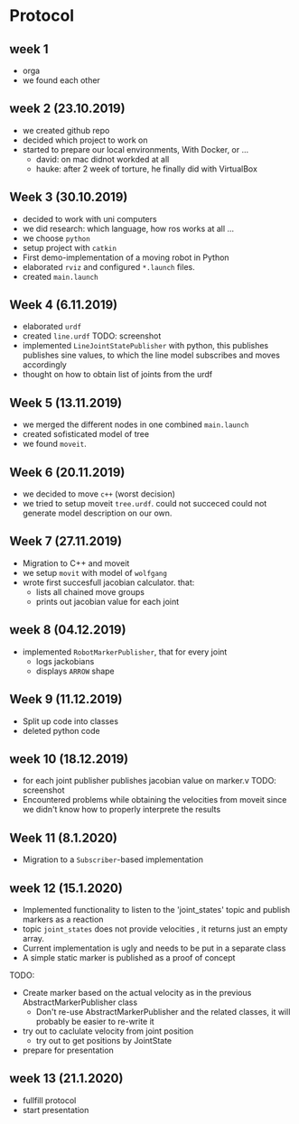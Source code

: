 # Protocol

## week 1

- orga
- we found each other

## week 2 (23.10.2019)

- we created github repo
- decided which project to work on
- started to prepare our local environments, With Docker, or ...
  - david: on mac didnot workded at all
  - hauke: after 2 week of torture, he finally did with VirtualBox

## Week 3 (30.10.2019)

- decided to work with uni computers
- we did research: which language, how ros works at all ...
- we choose `python`
- setup project with `catkin`
- First demo-implementation of a moving robot in Python
- elaborated `rviz` and configured `*.launch` files.
- created `main.launch`

## Week 4 (6.11.2019)

- elaborated `urdf`
- created `line.urdf` TODO: screenshot
- implemented `LineJointStatePublisher` with python, this publishes publishes sine values, to which the line model subscribes and moves accordingly
- thought on how to obtain list of joints from the urdf

## Week 5 (13.11.2019)

- we merged the different nodes in one combined  `main.launch`
- created sofisticated model of tree
- we found `moveit`.

## Week 6 (20.11.2019)

- we decided to move `c++` (worst decision)
- we tried to setup moveit `tree.urdf`. could not succeced
  could not generate model description on our own.

## Week 7 (27.11.2019)

- Migration to C++ and moveit
- we setup `movit` with model of `wolfgang`
- wrote first succesfull jacobian calculator. that:
  - lists all chained move groups
  - prints out jacobian value for each joint

## week 8 (04.12.2019)

- implemented `RobotMarkerPublisher`, that for every joint
  - logs jackobians
  - displays `ARROW` shape

## Week 9 (11.12.2019)

- Split up code into classes
- deleted python code

## week 10 (18.12.2019)

- for each joint publisher publishes jacobian value on marker.v TODO: screenshot
- Encountered problems while obtaining the velocities from moveit since we
  didn't know how to properly interprete the results

## Week 11 (8.1.2020)

- Migration to a `Subscriber`-based implementation

## week 12 (15.1.2020)

- Implemented functionality to listen to the 'joint_states' topic and publish markers as a reaction
- topic `joint_states` does not provide velocities , it returns just an empty array.
- Current implementation is ugly and needs to be put in a separate class
- A simple static marker is published as a proof of concept

TODO:
- Create marker based on the actual velocity as in the previous AbstractMarkerPublisher class
  - Don't re-use AbstractMarkerPublisher and the related classes, it will probably be easier to re-write it
- try out to caclulate velocity from joint position
  - try out to get positions by JointState
- prepare for presentation

## week 13 (21.1.2020)

- fullfill protocol
- start presentation

